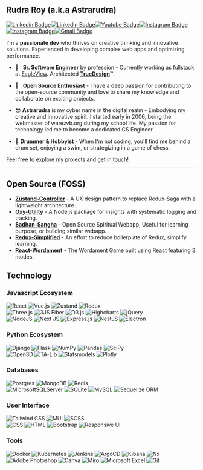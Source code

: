 
## Rudra Roy (a.k.a Astrarudra)
[![Linkedin Badge](https://img.shields.io/badge/-Royin.in-198754?style=flat-square&logo=Rocket&logoColor=white&link=http://royin.in)](http://royin.in/)[![Linkedin Badge](https://img.shields.io/badge/-RudraRoy1507-blue?style=flat-square&logo=Linkedin&logoColor=white&link=https://www.linkedin.com/in/rudraroy1507)](https://www.linkedin.com/in/RudraRoy1507)[![Youtube Badge](https://img.shields.io/badge/-Astrarudra-c14438?style=flat-square&logo=youtube&logoColor=white&link=https://www.youtube.com/astrarudra)](https://www.youtube.com/astrarudra)[![Instagram Badge](https://img.shields.io/badge/-Astrarudra-purple?style=flat-square&logo=instagram&logoColor=white&link=https://www.instagram.com/astrarudra)](https://instagram.com/astrarudra)[![Instagram Badge](https://img.shields.io/badge/-Astrarudra-1877F2?style=flat-square&logo=facebook&logoColor=white&link=https://www.facebook.com/astrarudra)](https://instagram.com/astrarudra)[![Gmail Badge](https://img.shields.io/badge/-RudraRoy1507@gmail.com-198754?style=flat-square&logo=Gmail&logoColor=white&link=mailto:RudraRoy1507@gmail.com)](mailto:RudraRoy1507@gmail.com)

I'm a **passionate dev** who thrives on creative thinking and innovative solutions. Experienced in developing complex web apps and optimizing performance.

- 💼&ensp; **Sr. Software Engineer** by profession - Currently working as fullstack at [EagleView](https://www.eagleview.com). Architected [**TrueDesign**](https://www.eagleview.com/product/eagleview-truedesign)™.  
  
  
- 💖&ensp; **Open Source Enthusiast** - I have a deep passion for contributing to the open-source community and love to share my knowledge and collaborate on exciting projects. 

- 😎 **Astrarudra** is my cyber name in the digital realm - Embodying my creative and innovative spirit. I started early in 2006, being the webmaster of warezvb.org during my school life. My passion for technology led me to become a dedicated CS Engineer.  
 
- 🎸 **Drummer & Hobbyist** - When I'm not coding, you'll find me behind a drum set, enjoying a swim, or strategizing in a game of chess.

Feel free to explore my projects and get in touch!

---
## Open Source (FOSS)
- [**Zustand-Controller**](https://github.com/RudraRoy1507/zustand-controller) - A UX design pattern to replace Redux-Saga with a lightweight architecture.
- [**Oxy-Utility**](https://github.com/astrarudra/oxy-utility) - A Node.js package for insights with systematic logging and tracking.
- [**Sadhan-Sangha**](https://github.com/astrarudra/sadhan-sangha) - Open Source Spiritual Webapp, Useful for learning purpose, or building similar webapp.
- [**Redux-Simplified**](https://github.com/astrarudra/redux-simplified) - An effort to reduce boilerplate of Redux, simplify learning.
- [**React-Wordament**](https://github.com/astrarudra/react-wordament) - The Wordament Game built using React featuring 3 modes.

## Technology
### Javascript Ecosystem
![React](https://img.shields.io/badge/react-%2320232a.svg?style=for-the-badge&logo=react&logoColor=%2361DAFB)
![Vue.js](https://img.shields.io/badge/vue-%2335495e.svg?style=for-the-badge&logo=vuedotjs&logoColor=%234FC08D)
![Zustand](https://img.shields.io/badge/zustand-3C3C3D?style=for-the-badge&logo=react&logoColor=white)
![Redux](https://img.shields.io/badge/redux-764ABC?style=for-the-badge&logo=redux&logoColor=white)  
![Three.js](https://img.shields.io/badge/three.js-000000?style=for-the-badge&logo=three.js&logoColor=white)
![3JS Fiber](https://img.shields.io/badge/3JS%20Fiber-1A1A1A?style=for-the-badge&logo=three.js&logoColor=white)
![D3.js](https://img.shields.io/badge/d3-F9A03C?style=for-the-badge&logo=d3dotjs&logoColor=white)
![Highcharts](https://img.shields.io/badge/Highcharts-6E47CC?style=for-the-badge&logo=react&logoColor=white)
![jQuery](https://img.shields.io/badge/jquery-%230769AD.svg?style=for-the-badge&logo=jquery&logoColor=white)  
![NodeJS](https://img.shields.io/badge/node.js-6DA55F?style=for-the-badge&logo=node.js&logoColor=white)
![Next JS](https://img.shields.io/badge/Next-black?style=for-the-badge&logo=next.js&logoColor=white)
![Express.js](https://img.shields.io/badge/express.js-%23404d59.svg?style=for-the-badge&logo=express&logoColor=%2361DAFB)
![NestJS](https://img.shields.io/badge/nestjs-%23E0234E.svg?style=for-the-badge&logo=nestjs&logoColor=white)
![Electron](https://img.shields.io/badge/electron-47848F?style=for-the-badge&logo=electron&logoColor=white)

### Python Ecosystem

![Django](https://img.shields.io/badge/django-%23092E20.svg?style=for-the-badge&logo=django&logoColor=white)
![Flask](https://img.shields.io/badge/flask-%23000000.svg?style=for-the-badge&logo=flask&logoColor=white)
![NumPy](https://img.shields.io/badge/numpy-%23013243.svg?style=for-the-badge&logo=numpy&logoColor=white)
![Pandas](https://img.shields.io/badge/pandas-%23150458.svg?style=for-the-badge&logo=pandas&logoColor=white)
![SciPy](https://img.shields.io/badge/SciPy-%230C457D.svg?style=for-the-badge&logo=scipy&logoColor=white)  
![Open3D](https://img.shields.io/badge/Open3D-5D6D7E?style=for-the-badge&logo=task&logoColor=white)
![TA-Lib](https://img.shields.io/badge/TA%20Lib-000000.svg?style=for-the-badge&logo=fathom&logoColor=white)
![Statsmodels](https://img.shields.io/badge/Statsmodels-3f52b5.svg?style=for-the-badge&logo=smashingmagazine&logoColor=white)
![Plotly](https://img.shields.io/badge/plotly-%2307405e.svg?style=for-the-badge&logo=plotly&logoColor=white)

### Databases

![Postgres](https://img.shields.io/badge/postgres-%23316192.svg?style=for-the-badge&logo=postgresql&logoColor=white)
![MongoDB](https://img.shields.io/badge/MongoDB-%234ea94b.svg?style=for-the-badge&logo=mongodb&logoColor=white)
![Redis](https://img.shields.io/badge/redis-%23DD0031.svg?style=for-the-badge&logo=redis&logoColor=white)  
![MicrosoftSQLServer](https://img.shields.io/badge/SQL%20Server-CC2927?style=for-the-badge&logo=microsoft%20sql%20server&logoColor=white)
![SQLite](https://img.shields.io/badge/sqlite-%2307405e.svg?style=for-the-badge&logo=sqlite&logoColor=white)
![MySQL](https://img.shields.io/badge/mysql-4479A1.svg?style=for-the-badge&logo=mysql&logoColor=white)
![Sequelize ORM](https://img.shields.io/badge/Sequelize%20ORM-%2355ACEE.svg?style=for-the-badge&logo=sequelize&logoColor=white)

### User Interface

![Tailwind CSS](https://img.shields.io/badge/Tailwind_CSS-%2338B2AC.svg?style=for-the-badge&logo=tailwind-css&logoColor=white)
![MUI](https://img.shields.io/badge/MUI-%230081CB.svg?style=for-the-badge&logo=mui&logoColor=white)
![SCSS](https://img.shields.io/badge/SCSS-hotpink.svg?style=for-the-badge&logo=SASS&logoColor=white)  
![CSS](https://img.shields.io/badge/CSS-239120?style=for-the-badge&logo=css3&logoColor=white)
![HTML](https://img.shields.io/badge/HTML5-%23E34F26.svg?style=for-the-badge&logo=html5&logoColor=white)
![Bootstrap](https://img.shields.io/badge/Bootstrap-563D7C?style=for-the-badge&logo=bootstrap&logoColor=white)
![Responsive UI](https://img.shields.io/badge/Responsive_UI-%23000.svg?style=for-the-badge&logo=html5&logoColor=white)


### Tools

![Docker](https://img.shields.io/badge/Docker-%230db7ed.svg?style=for-the-badge&logo=docker&logoColor=white)
![Kubernetes](https://img.shields.io/badge/Kubernetes-%23326ce5.svg?style=for-the-badge&logo=kubernetes&logoColor=white)
![Jenkins](https://img.shields.io/badge/Jenkins-%232C5263.svg?style=for-the-badge&logo=jenkins&logoColor=white)
![ArgoCD](https://img.shields.io/badge/ArgoCD-%2338BDF8.svg?style=for-the-badge&logo=argocd&logoColor=white)
![Kibana](https://img.shields.io/badge/Kibana-%234DB33D.svg?style=for-the-badge&logo=kibana&logoColor=white)
![Nx](https://img.shields.io/badge/Nx-%23000000.svg?style=for-the-badge&logo=angular&logoColor=white)  
![Adobe Photoshop](https://img.shields.io/badge/photoshop-%2331A8FF.svg?style=for-the-badge&logo=adobe%20photoshop&logoColor=white)
![Canva](https://img.shields.io/badge/Canva-%2300C4CC.svg?style=for-the-badge&logo=Canva&logoColor=white)
![Miro](https://img.shields.io/badge/Miro-%23006AFF.svg?style=for-the-badge&logo=miro&logoColor=white)
![Microsoft Excel](https://img.shields.io/badge/Excel-217346?style=for-the-badge&logo=microsoft-excel&logoColor=white)
![Git](https://img.shields.io/badge/Git-%23F05032.svg?style=for-the-badge&logo=git&logoColor=white)



